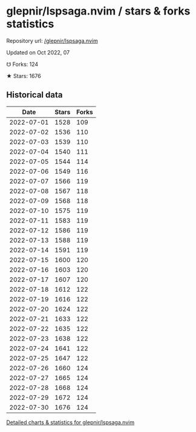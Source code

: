 # glepnir/lspsaga.nvim / stars & forks statistics

Repository url: [/glepnir/lspsaga.nvim](https://github.com/glepnir/lspsaga.nvim)

Updated on Oct 2022, 07

☋ Forks: 124

★ Stars: 1676

## Historical data
| Date | Stars | Forks |
|------|-------|-------|
| 2022-07-01 | 1528 | 109 | 
| 2022-07-02 | 1536 | 110 | 
| 2022-07-03 | 1539 | 110 | 
| 2022-07-04 | 1540 | 111 | 
| 2022-07-05 | 1544 | 114 | 
| 2022-07-06 | 1549 | 116 | 
| 2022-07-07 | 1566 | 119 | 
| 2022-07-08 | 1567 | 118 | 
| 2022-07-09 | 1568 | 118 | 
| 2022-07-10 | 1575 | 119 | 
| 2022-07-11 | 1583 | 119 | 
| 2022-07-12 | 1586 | 119 | 
| 2022-07-13 | 1588 | 119 | 
| 2022-07-14 | 1591 | 119 | 
| 2022-07-15 | 1600 | 120 | 
| 2022-07-16 | 1603 | 120 | 
| 2022-07-17 | 1607 | 120 | 
| 2022-07-18 | 1612 | 122 | 
| 2022-07-19 | 1616 | 122 | 
| 2022-07-20 | 1624 | 122 | 
| 2022-07-21 | 1633 | 122 | 
| 2022-07-22 | 1635 | 122 | 
| 2022-07-23 | 1638 | 122 | 
| 2022-07-24 | 1641 | 122 | 
| 2022-07-25 | 1647 | 122 | 
| 2022-07-26 | 1660 | 124 | 
| 2022-07-27 | 1665 | 124 | 
| 2022-07-28 | 1668 | 124 | 
| 2022-07-29 | 1672 | 124 | 
| 2022-07-30 | 1676 | 124 | 


[Detailed charts & statistics for glepnir/lspsaga.nvim](https://reviewgithub.com/rep/glepnir/lspsaga.nvim)
